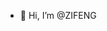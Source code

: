 - 👋 Hi, I’m @ZIFENG

<!---
lzf430/lzf430 is a ✨ special ✨ repository because its `README.md` (this file) appears on your GitHub profile.
You can click the Preview link to take a look at your changes.
--->
